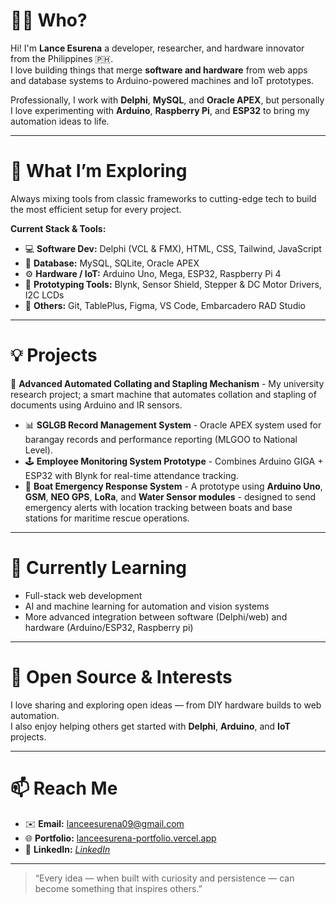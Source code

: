 # 👨‍💻 Who?
Hi! I'm **Lance Esurena** a developer, researcher, and hardware innovator from the Philippines 🇵🇭.  
I love building things that merge **software and hardware** from web apps and database systems to Arduino-powered machines and IoT prototypes.  

Professionally, I work with **Delphi**, **MySQL**, and **Oracle APEX**, but personally I love experimenting with **Arduino**, **Raspberry Pi**, and **ESP32** to bring my automation ideas to life.

---

# 🔭 What I’m Exploring
Always mixing tools from classic frameworks to cutting-edge tech to build the most efficient setup for every project.  

**Current Stack & Tools:**
- 💻 **Software Dev:** Delphi (VCL & FMX), HTML, CSS, Tailwind, JavaScript  
- 🧠 **Database:** MySQL, SQLite, Oracle APEX  
- ⚙️ **Hardware / IoT:** Arduino Uno, Mega, ESP32, Raspberry Pi 4  
- 🔌 **Prototyping Tools:** Blynk, Sensor Shield, Stepper & DC Motor Drivers, I2C LCDs  
- 🧩 **Others:** Git, TablePlus, Figma, VS Code, Embarcadero RAD Studio  

---

# 💡 Projects
🧠 **Advanced Automated Collating and Stapling Mechanism** - My university research project; a smart machine that automates collation and stapling of documents using Arduino and IR sensors.  
- 📊 **SGLGB Record Management System** - Oracle APEX system used for barangay records and performance reporting (MLGOO to National Level).  
- 🕹️ **Employee Monitoring System Prototype** - Combines Arduino GIGA + ESP32 with Blynk for real-time attendance tracking.  
- 🌊 **Boat Emergency Response System** - A prototype using **Arduino Uno**, **GSM**, **NEO GPS**, **LoRa**, and **Water Sensor modules** - designed to send emergency alerts with location tracking between boats and base stations for maritime rescue operations.
  

---

# 🌱 Currently Learning
- Full-stack web development  
- AI and machine learning for automation and vision systems  
- More advanced integration between software (Delphi/web) and hardware (Arduino/ESP32, Raspberry pi)  

---

# 🧡 Open Source & Interests
I love sharing and exploring open ideas — from DIY hardware builds to web automation.  
I also enjoy helping others get started with **Delphi**, **Arduino**, and **IoT** projects.

---

# 📫 Reach Me
- ✉️ **Email:** [lanceesurena09@gmail.com](mailto:lanceesurena09@gmail.com)  
- 🌐 **Portfolio:** [lanceesurena-portfolio.vercel.app](https://lanceesurena-portfolio.vercel.app/#home)  
- 💼 **LinkedIn:** *[LinkedIn](https://www.linkedin.com/in/lance-madel-esure%C3%B1a-ba4871282/)*  

---

> “Every idea — when built with curiosity and persistence — can become something that inspires others.”
